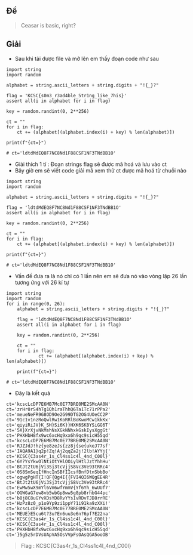 ## Đề 
> Ceasar is basic, right?
## Giải 
- Sau khi tải được file và mở lên em thấy đoạn code như sau 
```text
import string
import random

alphabet = string.ascii_letters + string.digits + "!{_}?"

flag = 'KCSC{s0m3_r3ad4ble_5tr1ng_like_7his}'
assert all(i in alphabet for i in flag)

key = random.randint(0, 2**256)

ct = ""
for i in flag:
    ct += (alphabet[(alphabet.index(i) + key) % len(alphabet)])

print(f"{ct=}")

# ct='ldtdMdEQ8F7NC8Nd1F88CSF1NF3TNdBB1O'
```
- Giải thích 1 tí : Đoạn strings flag sẽ được mã hoá và lưu vào ct
- Bây giờ em sẽ viết code giải mã xem thử ct được mã hoá từ chuỗi nào 
```text
import string
import random

alphabet = string.ascii_letters + string.digits + "!{_}?"

flag = 'ldtdMdEQ8F7NC8Nd1F88CSF1NF3TNdBB1O'
assert all(i in alphabet for i in flag)

key = random.randint(0, 2**256)

ct = ""
for i in flag:
    ct += (alphabet[(alphabet.index(i) + key) % len(alphabet)])

print(f"{ct=}")

# ct='ldtdMdEQ8F7NC8Nd1F88CSF1NF3TNdBB1O'

```
- Vấn đề đưa ra là nó chỉ có 1 lần nên em sẽ đưa nó vào vòng lặp 26 lần tương ứng với 26 kí tự
```text
import string
import random
for i in range(0, 26):
	alphabet = string.ascii_letters + string.digits + "!{_}?"

	flag = 'ldtdMdEQ8F7NC8Nd1F88CSF1NF3TNdBB1O'
	assert all(i in alphabet for i in flag)

	key = random.randint(0, 2**256)

	ct = ""
	for i in flag:
    		ct += (alphabet[(alphabet.index(i) + key) % len(alphabet)])

	print(f"{ct=}")

# ct='ldtdMdEQ8F7NC8Nd1F88CSF1NF3TNdBB1O'
```
- Đây là kết quả 
```text
ct='kcscLcDP7E6MB7Mc0E77BRE0ME2SMcAA0N'
ct='zrHr0rS4hTg1Qh1raThhQ6Ta1Tc71rPPa2'
ct='meueNeFR9G8OD9Oe2G99DTG2OG4UOeCC2P'
ct='91c1v1nzRoQwlRw1KoRRlBoKwoMCw1kkKx'
ct='qiyiRiJV}K_SH}Si6K}}HXK6SK8YSiGG6T'
ct='5X}XrXjvNkMshNsXGkNNhxkGskIysXggGt'
ct='PHXHbH8fx9wc6xcHq9xx6h9qc9sicH55qd'
ct='kcscLcDP7E6MB7Mc0E77BRE0ME2SMcAA0N'
ct='RJZJdJ!hz{ye8zeJs{zz8j{se{ukeJ77sf'
ct='IAQA9A1}q2p!Zq!Aj2qqZa2j!2lb!AYYj{'
ct='KCSC{C3as4r_1s_Cl4ss1c4l_4nd_C00l}'
ct='6Y?YsYkwOlNtiOtYHlOOiylHtlJztYhhHu'
ct='BtJt2tU6jVi3Sj3tcVjjS8Vc3Ve93tRRc4'
ct='0S8SmSeqIfHncInSBfIIcsfBnfDtnSbbBo'
ct='ogwgPgHT{I!QF{Qg4I{{FVI4QI6WQgEE4R'
ct='BtJt2tU6jVi3Sj3tcVjjS8Vc3Ve93tRRc4'
ct='EwMw5wX9mYl6Vm6wfYmmV{Yf6Yh_6wUUf7'
ct='OGWGaG7ew8vb5wbGp8ww5g8pb8rhbG44pc'
ct='b8j8C8uGYvXDsYD8RvYYsIvRDvTJD8rrRE'
ct='HzPz8z0_p1o9Yp9zi1ppY?1i91ka9zXXi!'
ct='kcscLcDP7E6MB7Mc0E77BRE0ME2SMcAA0N'
ct='MEUE}E5cu6t?3u?En6uu3e6n?6pf?E22na'
ct='KCSC{C3as4r_1s_Cl4ss1c4l_4nd_C00l}'
ct='KCSC{C3as4r_1s_Cl4ss1c4l_4nd_C00l}'
ct='PHXHbH8fx9wc6xcHq9xx6h9qc9sicH55qd'
ct='}5g5z5rDVsUApVA5OsVVpFsOAsQGA5ooOB'

```
> Flag : KCSC{C3as4r_1s_Cl4ss1c4l_4nd_C00l}